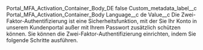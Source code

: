 <?xml version="1.0" encoding="UTF-8"?>
<CustomMetadata xmlns="http://soap.sforce.com/2006/04/metadata" xmlns:xsi="http://www.w3.org/2001/XMLSchema-instance" xmlns:xsd="http://www.w3.org/2001/XMLSchema">
    <label>Portal_MFA_Activation_Container_Body_DE</label>
    <protected>false</protected>
    <values>
        <field>Custom_metadata_label__c</field>
        <value xsi:type="xsd:string">Portal_MFA_Activation_Container_Body</value>
    </values>
    <values>
        <field>Language__c</field>
        <value xsi:type="xsd:string">de</value>
    </values>
    <values>
        <field>Value__c</field>
        <value xsi:type="xsd:string">Die Zwei-Faktor-Authentifizierung ist eine Sicherheitsfunktion, mit der Sie Ihr Konto in unserem Kundenportal außer mit Ihrem Passwort zusätzlich schützen können. Sie können die Zwei-Faktor-Authentifizierung einrichten, indem Sie folgende Schritte ausführen.</value>
    </values>
</CustomMetadata>
